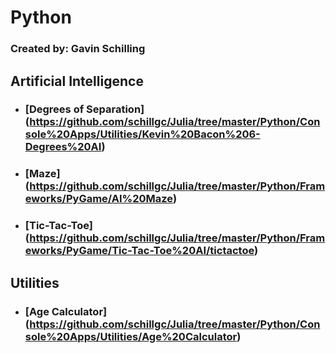 # Python
### Created by: Gavin Schilling

## Artificial Intelligence
-  ### [Degrees of Separation] (https://github.com/schillgc/Julia/tree/master/Python/Console%20Apps/Utilities/Kevin%20Bacon%206-Degrees%20AI)
-  ### [Maze] (https://github.com/schillgc/Julia/tree/master/Python/Frameworks/PyGame/AI%20Maze)
-  ### [Tic-Tac-Toe] (https://github.com/schillgc/Julia/tree/master/Python/Frameworks/PyGame/Tic-Tac-Toe%20AI/tictactoe)

## Utilities
-  ### [Age Calculator] (https://github.com/schillgc/Julia/tree/master/Python/Console%20Apps/Utilities/Age%20Calculator)
